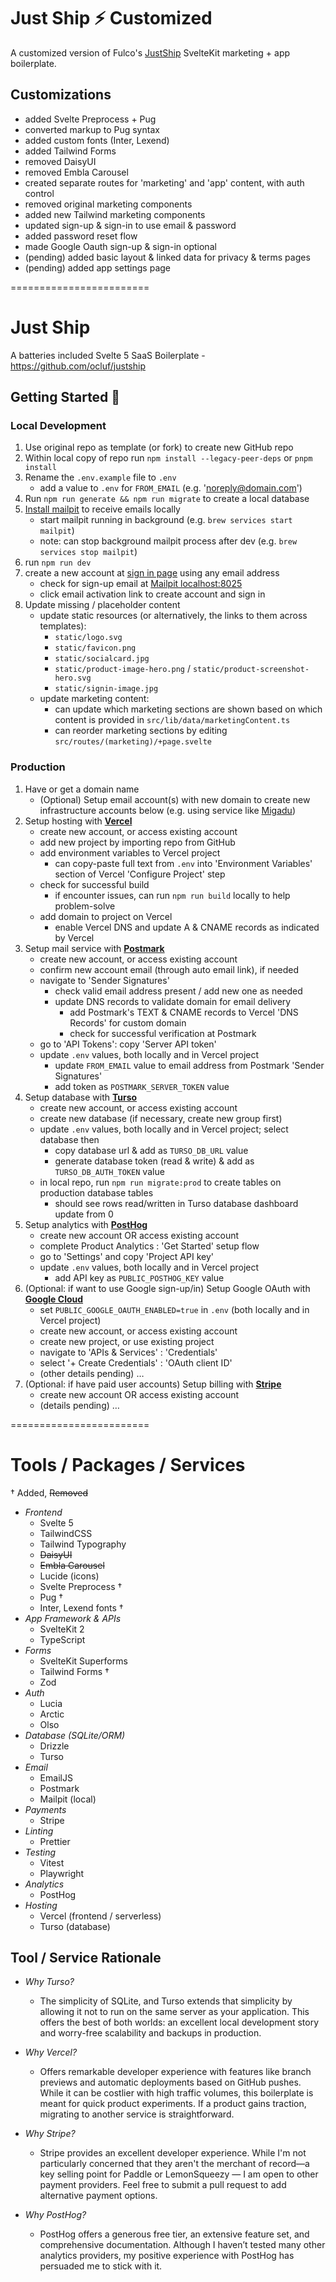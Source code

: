 # Just Ship ⚡️ Customized

A customized version of Fulco's [JustShip](https://github.com/ocluf/justship) SvelteKit marketing + app boilerplate.

## Customizations

- added Svelte Preprocess + Pug
- converted markup to Pug syntax
- added custom fonts (Inter, Lexend)
- added Tailwind Forms
- removed DaisyUI
- removed Embla Carousel
- created separate routes for 'marketing' and 'app' content, with auth control
- removed original marketing components
- added new Tailwind marketing components
- updated sign-up & sign-in to use email & password
- added password reset flow
- made Google Oauth sign-up & sign-in optional
- (pending) added basic layout & linked data for privacy & terms pages
- (pending) added app settings page

========================

# Just Ship

A batteries included Svelte 5 SaaS Boilerplate - https://github.com/ocluf/justship

## Getting Started 🚀

### Local Development

1. Use original repo as template (or fork) to create new GitHub repo
2. Within local copy of repo run `npm install --legacy-peer-deps` or `pnpm install`
3. Rename the `.env.example` file to `.env`
   - add a value to `.env` for `FROM_EMAIL` (e.g. 'noreply@domain.com')
4. Run `npm run generate && npm run migrate` to create a local database
5. [Install mailpit](https://mailpit.axllent.org/docs/install/) to receive emails locally
   - start mailpit running in background (e.g. `brew services start mailpit`)
   - note: can stop background mailpit process after dev (e.g. `brew services stop mailpit`)
6. run `npm run dev`
7. create a new account at [sign in page](http://localhost:5173/signin) using any email address
   - check for sign-up email at [Mailpit localhost:8025](http://localhost:8025/)
   - click email activation link to create account and sign in
8. Update missing / placeholder content
   - update static resources (or alternatively, the links to them across templates):
     - `static/logo.svg`
     - `static/favicon.png`
     - `static/socialcard.jpg`
     - `static/product-image-hero.png` / `static/product-screenshot-hero.svg`
     - `static/signin-image.jpg`
   - update marketing content:
     - can update which marketing sections are shown based on which content is provided in `src/lib/data/marketingContent.ts`
     - can reorder marketing sections by editing `src/routes/(marketing)/+page.svelte`

### Production

1. Have or get a domain name
   - (Optional) Setup email account(s) with new domain to create new infrastructure accounts below (e.g. using service like [Migadu](https://migadu.com/))
2. Setup hosting with **[Vercel](https://vercel.com)**
   - create new account, or access existing account
   - add new project by importing repo from GitHub
   - add environment variables to Vercel project
     - can copy-paste full text from `.env` into 'Environment Variables' section of Vercel 'Configure Project' step
   - check for successful build
     - if encounter issues, can run `npm run build` locally to help problem-solve
   - add domain to project on Vercel
     - enable Vercel DNS and update A & CNAME records as indicated by Vercel
3. Setup mail service with **[Postmark](https://postmarkapp.com/)**
   - create new account, or access existing account
   - confirm new account email (through auto email link), if needed
   - navigate to 'Sender Signatures'
     - check valid email address present / add new one as needed
     - update DNS records to validate domain for email delivery
       - add Postmark's TEXT & CNAME records to Vercel 'DNS Records' for custom domain
       - check for successful verification at Postmark
   - go to 'API Tokens': copy 'Server API token'
   - update `.env` values, both locally and in Vercel project
     - update `FROM_EMAIL` value to email address from Postmark 'Sender Signatures'
     - add token as `POSTMARK_SERVER_TOKEN` value
4. Setup database with **[Turso](https://turso.tech/)**
   - create new account, or access existing account
   - create new database (if necessary, create new group first)
   - update `.env` values, both locally and in Vercel project; select database then
     - copy database url & add as `TURSO_DB_URL` value
     - generate database token (read & write) & add as `TURSO_DB_AUTH_TOKEN` value
   - in local repo, run `npm run migrate:prod` to create tables on production database tables
     - should see rows read/written in Turso database dashboard update from 0
5. Setup analytics with **[PostHog](https://posthog.com)**
   - create new account OR access existing account
   - complete Product Analytics : 'Get Started' setup flow
   - go to 'Settings' and copy 'Project API key'
   - update `.env` values, both locally and in Vercel project
     - add API key as `PUBLIC_POSTHOG_KEY` value
6. (Optional: if want to use Google sign-up/in) Setup Google OAuth with **[Google Cloud](https://console.cloud.google.com/)**
   - set `PUBLIC_GOOGLE_OAUTH_ENABLED=true` in `.env` (both locally and in Vercel project)
   - create new account, or access existing account
   - create new project, or use existing project
   - navigate to 'APIs & Services' : 'Credentials'
   - select '+ Create Credentials' : 'OAuth client ID'
   - (other details pending) …
7. (Optional: if have paid user accounts) Setup billing with **[Stripe](https://stripe.com)**
   - create new account OR access existing account
   - (details pending) …

========================

# Tools / Packages / Services

† Added, ~~Removed~~

- _Frontend_
  - Svelte 5
  - TailwindCSS
  - Tailwind Typography
  - ~~DaisyUI~~
  - ~~Embla Carousel~~
  - Lucide (icons)
  - Svelte Preprocess †
  - Pug †
  - Inter, Lexend fonts †
- _App Framework & APIs_
  - SvelteKit 2
  - TypeScript
- _Forms_
  - SvelteKit Superforms
  - Tailwind Forms †
  - Zod
- _Auth_
  - Lucia
  - Arctic
  - Olso
- _Database (SQLite/ORM)_
  - Drizzle
  - Turso
- _Email_
  - EmailJS
  - Postmark
  - Mailpit (local)
- _Payments_
  - Stripe
- _Linting_
  - Prettier
- _Testing_
  - Vitest
  - Playwright
- _Analytics_
  - PostHog
- _Hosting_
  - Vercel (frontend / serverless)
  - Turso (database)

## Tool / Service Rationale

- _Why Turso?_

  - The simplicity of SQLite, and Turso extends that simplicity by allowing it not to run on the same server as your application. This offers the best of both worlds: an excellent local development story and worry-free scalability and backups in production.

- _Why Vercel?_

  - Offers remarkable developer experience with features like branch previews and automatic deployments based on GitHub pushes. While it can be costlier with high traffic volumes, this boilerplate is meant for quick product experiments. If a product gains traction, migrating to another service is straightforward.

- _Why Stripe?_

  - Stripe provides an excellent developer experience. While I'm not particularly concerned that they aren't the merchant of record—a key selling point for Paddle or LemonSqueezy — I am open to other payment providers. Feel free to submit a pull request to add alternative payment options.

- _Why PostHog?_
  - PostHog offers a generous free tier, an extensive feature set, and comprehensive documentation. Although I haven’t tested many other analytics providers, my positive experience with PostHog has persuaded me to stick with it.
